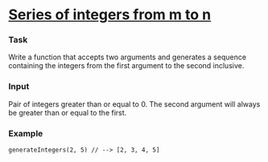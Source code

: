 # [Series of integers from m to n](https://www.codewars.com/kata/5841f680c5c9b092950001ae) #

### Task ###

Write a function that accepts two arguments and generates a sequence containing the integers from the first argument to the second inclusive.

### Input ###

Pair of integers greater than or equal to 0. The second argument will always be greater than or equal to the first.

### Example ###

    generateIntegers(2, 5) // --> [2, 3, 4, 5]
